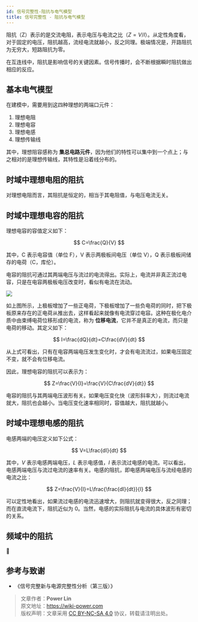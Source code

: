 ```yaml
---
id: 信号完整性-阻抗与电气模型
title: 信号完整性 - 阻抗与电气模型
---
```


阻抗（Z）表示的是交流电阻，表示电压与电流之比（$Z=V/I$）。从定性角度看，对于固定的电压，阻抗越高，流经电流就越小，反之同理。极端情况是，开路阻抗为无穷大，短路阻抗为零。

在互连线中，阻抗是影响信号的关键因素。信号传播时，会不断根据瞬时阻抗做出相应的反应。

## 基本电气模型

在建模中，需要用到这四种理想的两端口元件：

1. 理想电阻
2. 理想电容
3. 理想电感
4. 理想传输线

其中，理想阻容感称为 **集总电路元件**，因为他们的特性可以集中到一个点上；与之相对的是理想传输线，其特性是沿着线分布的。

## 时域中理想电阻的阻抗

对理想电阻而言，其阻抗是恒定的，相当于其电阻值，与电压电流无关。

## 时域中理想电容的阻抗

理想电容的容值定义如下：

$$
C=\frac{Q}{V}
$$

其中，C 表示电容值（单位 F），V 表示两极板间电压（单位 V），Q 表示极板间储存的电荷（C，库伦）。

电容的阻抗可通过其两端电压与流过的电流得出。实际上，电流并非真正流过电容，只是在电容两极板电压改变时，看似有电流在流动。

![](https://cos.wiki-power.com/img/20220524135418.png)

如上图所示，上极板增加了一些正电荷，下极板增加了一些负电荷的同时，把下极板原来存在的正电荷从推出去，这样看起来就像有电流穿过电容。这种在极化电介质中由束缚电荷位移形成的电流，称为 **位移电流**，它并不是真正的电流，而只是电荷的移动。其定义如下：

$$
I=\frac{dQ}{dt}=C\frac{dV}{dt}
$$

从上式可看出，只有在电容两端电压发生变化时，才会有电流流过，如果电压固定不变，就不会有位移电流。

因此，理想电容的阻抗可以表示为：

$$
Z=\frac{V}{I}=\frac{V}{C\frac{dV}{dt}}
$$

电容的阻抗与其两端电压波形有关。如果电压变化快（波形斜率大），则流过电流就大，阻抗也会越小。当电压变化速率相同时，容值越大，阻抗就越小。

## 时域中理想电感的阻抗

电感两端的电压定义如下公式：

$$
V=L\frac{dI}{dt}
$$

其中，$V$ 表示电感两端电压，$L$ 表示电感值，$I$ 表示流过电感的电流。可以看出，电感两端电压与流过电流的速率有关。电感的阻抗，即电感两端电压与流经电感的电流之比：

$$
Z=\frac{V}{I}=L\frac{\frac{dI}{dt}}{I}
$$

可以定性地看出，如果流过电感的电流迅速增大，则阻抗就变得很大，反之同理；而在直流电流下，阻抗近似为 0。当然，电感的实际阻抗与电流的具体波形有密切的关系。

## 频域中的阻抗

🚧

## 参考与致谢

- 《信号完整新与电源完整性分析（第三版）》

> 文章作者：**Power Lin**  
> 原文地址：<https://wiki-power.com>  
> 版权声明：文章采用 [CC BY-NC-SA 4.0](https://creativecommons.org/licenses/by/4.0/deed.zh) 协议，转载请注明出处。
